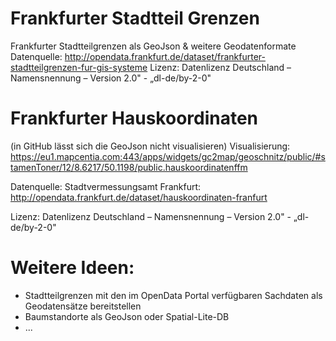 # Frankfurter Stadtteil Grenzen
Frankfurter Stadtteilgrenzen als GeoJson &amp; weitere Geodatenformate
Datenquelle: http://opendata.frankfurt.de/dataset/frankfurter-stadtteilgrenzen-fur-gis-systeme
Lizenz: Datenlizenz Deutschland – Namensnennung – Version 2.0" - „dl-de/by-2-0"


# Frankfurter Hauskoordinaten
(in GitHub lässt sich die GeoJson nicht visualisieren)
Visualisierung: https://eu1.mapcentia.com:443/apps/widgets/gc2map/geoschnitz/public/#stamenToner/12/8.6217/50.1198/public.hauskoordinatenffm

Datenquelle: Stadtvermessungsamt Frankfurt: http://opendata.frankfurt.de/dataset/hauskoordinaten-franfurt 

Lizenz: Datenlizenz Deutschland – Namensnennung – Version 2.0" - „dl-de/by-2-0"

# Weitere Ideen:
- Stadtteilgrenzen mit den im OpenData Portal verfügbaren Sachdaten als Geodatensätze bereitstellen
- Baumstandorte als GeoJson oder Spatial-Lite-DB
- ...
